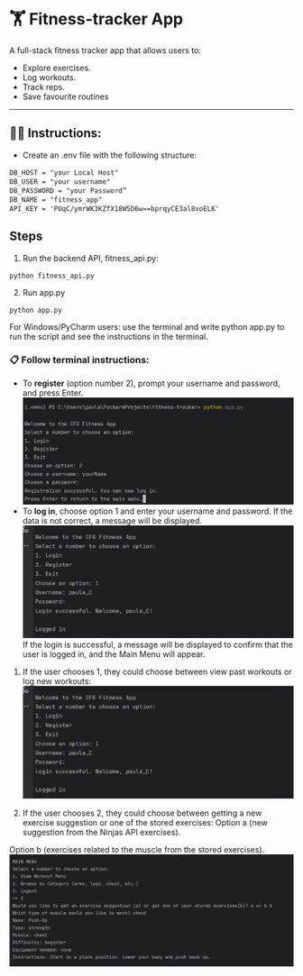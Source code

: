 # 🏋️ Fitness-tracker App
A full-stack fitness tracker app that allows users to:
- Explore exercises.
- Log workouts.
- Track reps.
- Save favourite routines

---

## 🧑‍💻 Instructions:
* Create an .env file with the following structure:

```env
DB_HOST = "your Local Host"
DB_USER = "your username"
DB_PASSWORD = "your Password”
DB_NAME = "fitness_app"
API_KEY = 'PUqC/ymrWK3KZfX18W5D6w==bprqyCE3al8voELK'
```

## Steps
1. Run the backend API, fitness_api.py: 
```
python fitness_api.py
```
2. Run app.py
```
python app.py
```
For Windows/PyCharm users: use the terminal and write python app.py to run the script and see the instructions in the terminal.

### 📋 Follow terminal instructions:
* To **register** (option number 2), prompt your username and password, and press Enter.
![A screenshot](https://raw.githubusercontent.com/elenamurgia/fitness-tracker/main/Images/Screenshot_reg_terminal.png "Screenshot register terminal")
* To **log in**, choose option 1 and enter your username and password. If the data is not correct, a message will be displayed.
![A screenshot](https://raw.githubusercontent.com/elenamurgia/fitness-tracker/main/Images/Screenshot_login_terminal.png "Screenshot login terminal")
If the login is successful, a message will be displayed to confirm that the user is logged in, and the Main Menu will appear.

1. If the user chooses 1, they could choose between view past workouts or log new workouts:
![A screenshot](https://raw.githubusercontent.com/elenamurgia/fitness-tracker/main/Images/Screenshot_login_terminal.png "Screenshot workout terminal")

2. If the user chooses 2, they could choose between getting a new exercise suggestion or one of the stored exercises:
Option a (new suggestion from the Ninjas API exercises).

Option b (exercises related to the muscle from the stored exercises).
![A screenshot](https://raw.githubusercontent.com/elenamurgia/fitness-tracker/main/Images/Screenshot_exercise_suggestion_menu.png "Screenshot exercise suggestion terminal")

